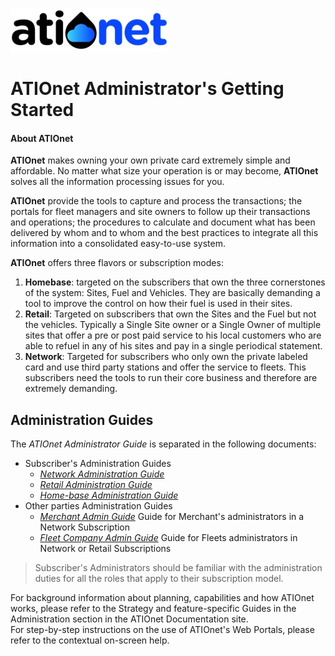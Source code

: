![ationetlogo](Content/Images/ATIOnetLogo_250x70.png) 
# ATIOnet Administrator's Getting Started


#### About ATIOnet
**ATIOnet** makes owning your own private card extremely simple and affordable. No matter what size your operation is or may become, **ATIOnet** solves all the information processing issues for you.

**ATIOnet** provide the tools to capture and process the transactions; the portals for fleet managers and site owners to follow up their transactions and operations; the procedures to calculate and document what has been delivered by whom and to whom and the best practices to integrate all this information into a consolidated easy-to-use system.

**ATIOnet**  offers three flavors or subscription modes:

1. **Homebase**: targeted on the subscribers that own the three cornerstones of the system: Sites, Fuel and Vehicles. They are basically demanding a tool to improve the control on how their fuel is used in their sites.
2. **Retail**: Targeted on subscribers that own the Sites and the Fuel but not the vehicles. Typically a Single Site owner or a Single Owner of multiple sites that offer a pre or post paid service to his local customers who are able to refuel in any of his sites and pay in a single periodical statement.
3. **Network**: Targeted for subscribers who only own the private labeled card and use third party stations and offer the service to fleets. This subscribers need the tools to run their core business and therefore are extremely demanding.

## Administration Guides
The _ATIOnet Administrator Guide_ is separated in the following documents:

- Subscriber's Administration Guides
	- [_Network Administration Guide_](AN-NW_Admin-GettingStarted.md)
	- [_Retail Administration Guide_](AN-RT_Admin-GettingStarted.md)
	- [_Home-base Administration Guide_](AN-HB_Admin-GettingStarted.md)
- Other parties Administration Guides
	- [_Merchant Admin Guide_](AN_Merchant_Admin-GettingStarted.md) Guide for Merchant's administrators in a Network Subscription
	- [_Fleet Company Admin Guide_](AN_Company_Admin-GettingStarted.md) Guide for Fleets administrators in Network or Retail Subscriptions

> Subscriber's Administrators should be familiar with the administration duties for all the roles that apply to their subscription model.

For background information about planning, capabilities and how ATIOnet works, please refer to the Strategy and feature-specific Guides in the Administration section in the ATIOnet Documentation site.  
For step-by-step instructions on the use of ATIOnet's Web Portals, please refer to the contextual on-screen help.


